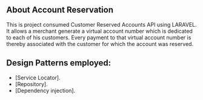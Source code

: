## About Account Reservation

This is project consumed Customer Reserved Accounts API using LARAVEL. It allows a merchant generate a virtual account number which is dedicated to each of his customers. Every payment to that virtual account number is thereby associated with the customer for which the account was reserved.

## Design Patterns employed:
- [Service Locator].
- [Repository].
- [Dependency injection].

